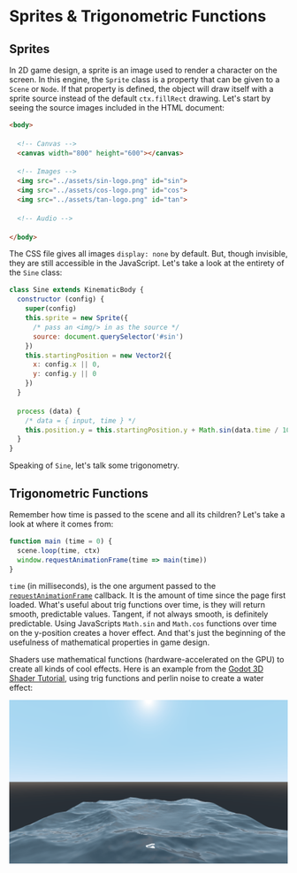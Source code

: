 # Sprites & Trigonometric Functions

## Sprites

In 2D game design, a sprite is an image used to render a character on the screen.  In this engine, the `Sprite` class is a property that can be given to a `Scene` or `Node`.  If that property is defined, the object will draw itself with a sprite source instead of the default `ctx.fillRect` drawing.  Let's start by seeing the source images included in the HTML document:

```html
<body>

  <!-- Canvas -->
  <canvas width="800" height="600"></canvas>

  <!-- Images -->
  <img src="../assets/sin-logo.png" id="sin">
  <img src="../assets/cos-logo.png" id="cos">
  <img src="../assets/tan-logo.png" id="tan">

  <!-- Audio -->

</body>
```

The CSS file gives all images `display: none` by default.  But, though invisible, they are still accessible in the JavaScript.  Let's take a look at the entirety of the `Sine` class:

```js
class Sine extends KinematicBody {
  constructor (config) {
    super(config)
    this.sprite = new Sprite({
      /* pass an <img/> in as the source */
      source: document.querySelector('#sin')
    })
    this.startingPosition = new Vector2({
      x: config.x || 0,
      y: config.y || 0
    })
  }

  process (data) {
    /* data = { input, time } */
    this.position.y = this.startingPosition.y + Math.sin(data.time / 1000) * 64
  }
}
```

Speaking of `Sine`, let's talk some trigonometry.

## Trigonometric Functions

Remember how time is passed to the scene and all its children?  Let's take a look at where it comes from:

```js
function main (time = 0) {
  scene.loop(time, ctx)
  window.requestAnimationFrame(time => main(time))
}
```

`time` (in milliseconds), is the one argument passed to the [`requestAnimationFrame`](https://developer.mozilla.org/en-US/docs/Web/API/window/requestAnimationFrame) callback.  It is the amount of time since the page first loaded.  What's useful about trig functions over time, is they will return smooth, predictable values.  Tangent, if not always smooth, is definitely predictable.  Using JavaScripts `Math.sin` and `Math.cos` functions over time on the y-position creates a hover effect.  And that's just the beginning of the usefulness of mathematical properties in game design.

Shaders use mathematical functions (hardware-accelerated on the GPU) to create all kinds of cool effects.  Here is an example from the [Godot 3D Shader Tutorial](https://docs.godotengine.org/en/latest/tutorials/shaders/your_first_shader/your_first_3d_shader.html), using trig functions and perlin noise to create a water effect:

![Water Shader From Godot Docs](GodotShader.png)